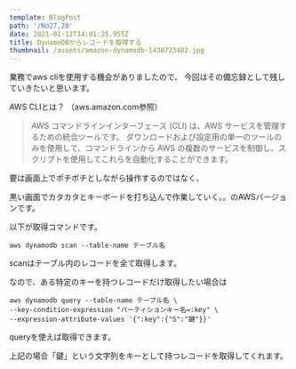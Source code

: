 ```yaml
---
template: BlogPost
path: '/No27,28'
date: 2021-01-12T14:01:25.955Z
title: DynamoDBからレコードを取得する
thumbnail: /assets/amazon-dynamodb-1438723482.jpg
---
```

業務でaws cliを使用する機会がありましたので、 今回はその備忘録として残していきたいと思います。

AWS CLIとは？ （aws.amazon.com参照）

> AWS コマンドラインインターフェース (CLI) は、AWS サービスを管理するための統合ツールです。 ダウンロードおよび設定用の単一のツールのみを使用して、コマンドラインから AWS の複数のサービスを制御し、スクリプトを使用してこれらを自動化することができます。

要は画面上でポチポチとしながら操作するのではなく、

黒い画面でカタカタとキーボードを打ち込んで作業していく。。のAWSバージョンです。



以下が取得コマンドです。

```
aws dynamodb scan --table-name テーブル名
```

scanはテーブル内のレコードを全て取得します。

なので、ある特定のキーを持つレコードだけ取得したい場合は

```
aws dynamodb query --table-name テーブル名 \
--key-condition-expression "パーティションキー名=:key" \
--expression-attribute-values '{":key":{"S":"鍵"}}'
```

queryを使えば取得できます。

上記の場合「鍵」という文字列をキーとして持つレコードを取得してくれます。
